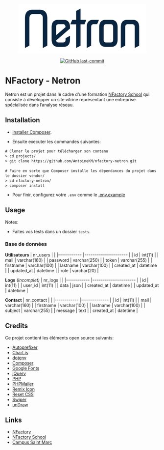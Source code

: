 <div align="center">
  <br>
	<a href="https://nfactory.school"><img src="assets/img/logo/logo-blue-bg-none.png" height="160"></a>
  <br>
  <p>
    <a href="/../../"><img src="https://img.shields.io/github/last-commit/AntoineKM/nfactory-netron" alt="GitHub last-commit" /></a>
  </p>
</div>

# NFactory - Netron
Netron est un projet dans le cadre d'une formation [NFactory School](https://nfactory.school) qui consiste à développer un site vitrine représentant une entreprise spécialisée dans l’analyse réseau.

## Installation
* [Installer Composer](https://getcomposer.org/download).

* Ensuite executer les commandes suivantes:
```
# Cloner le projet pour télécharger son contenu
> cd projects/
> git clone https://github.com/AntoineKM/nfactory-netron.git

# Faire en sorte que Composer installe les dépendances du projet dans le dossier vendor/
> cd nfactory-netron/
> composer install
```

* Pour finir, configurez votre ``.env`` comme le [.env.example](.env.example)

## Usage
Notes:

* Faites vos tests dans un dossier ``tests``.

### Base de données

**Utilisateurs**
| nr_users   	|                      	|
|------------	|----------------------	|
| id         	| int(11)              	|
| mail       	| varchar(160)         	|
| password   	| varchar(250)         	|
| token      	| varchar(255)         	|
| firstname  	| varchar(100)         	|
| lastname   	| varchar(100)         	|
| created_at 	| datetime             	|
| updated_at 	| datetime             	|
| role       	| varchar(20)         	|

**Logs** *(Incomplet)*
| nr_logs   	|                      	|
|------------	|----------------------	|
| id         	| int(11)              	|
| user_id    	| int(11)              	|
| data        | json                	|
| created_at 	| datetime             	|
| updated_at 	| datetime             	|

**Contact**
| nr_contact 	|              	|
|------------	|--------------	|
| id         	| int(11)      	|
| mail       	| varchar(160)  |
| firstname  	| varchar(100) 	|
| lastname   	| varchar(100) 	|
| subject    	| varchar(255) 	|
| message    	| text         	|
| created_at 	| datetime     	|

## Credits
Ce projet contient les éléments open source suivants:
* [Autoprefixer](https://autoprefixer.github.io/)
* [Chart.js](https://chartjs.org/)
* [dotenv](https://github.com/symfony/dotenv)
* [Composer](https://getcomposer.org/)
* [Google Fonts](https://fonts.google.com)
* [jQuery](https://jquery.com/)
* [PHP](https://www.php.net/)
* [PHPMailer](https://github.com/PHPMailer/PHPMailer)
* [Remix Icon](https://remixicon.com)
* [Reset CSS](https://meyerweb.com/eric/tools/css/reset/)
* [Swiper](https://swiperjs.com/)
* [unDraw](https://undraw.co)

## Links
* [NFactory](https://nfactory.io)
* [NFactory School](https://nfactory.school)
* [Campus Saint Marc](https://campus-saint-marc.com)